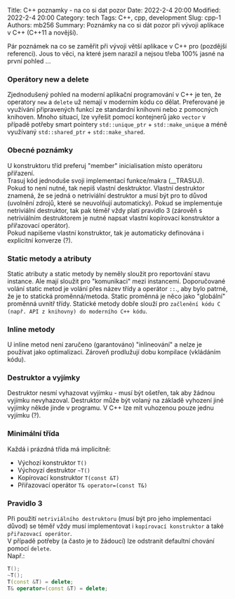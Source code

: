 Title: C++ poznamky - na co si dat pozor 
Date: 2022-2-4 20:00
Modified: 2022-2-4 20:00
Category: tech
Tags: C++, cpp, development
Slug: cpp-1
Authors: mb256
Summary: Poznámky na co si dát pozor při vývoji aplikace v C++ (C++11 a novější).

Pár poznámek na co se zaměřit při vývoji větší aplikace v C++ pro (pozdější referenci). Jous to věci, na které jsem narazil a nejsou třeba 100% jasné na první pohled ...   


### Operátory new a delete

Zjednodušený pohled na moderní aplikační programování v C++ je ten, že operatory ```new``` a ```delete``` už nemají v moderním kódu co dělat. Preferované je využívání připravených funkcí ze standardní knihovni nebo z pomocných knihoven. Mnoho situací, lze vyřešit pomocí kontejnerů jako ```vector``` v případě potřeby smart pointery ```std::unique_ptr``` + ```std::make_unique``` a méně využívaný ```std::shared_ptr``` + ```std::make_shared```.   

### Obecné poznámky

U konstruktoru tříd preferuj "member" inicialisation místo operátoru přiřazení.   
Trasuj kód jednoduše svoji implementací funkce/makra (__TRASUJ).   
Pokud to není nutné, tak nepiš vlastní desktruktor. Vlastní destruktor znamená, že se jedná o netriviální destruktor a musí být pro to důvod (uvolnění zdrojů, které se neuvolňují automaticky). Pokud se implementuje netriviální destruktor, tak pak téměř vždy platí pravidlo 3 (zárověň s netriviálním destruktorem je nutné napsat vlastní kopírovací konstruktor a přiřazovací operátor).   
Pokud napíšeme vlastní konstruktor, tak je automaticky definována i explicitní konverze (?).   

### Static metody a atributy

Static atributy a static metody by neměly sloužit pro reportování stavu instance. Ale mají sloužit pro "komunikaci" mezi instancemi. Doporučované volání static metod je volání přes název třídy a operátor ```::```., aby bylo patrné, že je to statická proměnná/metoda. Static proměnná je něco jako "globální" proměnná uvnitř třídy. Statické metody dobře slouží pro ```začlenění kódu C (např. API z knihovny) do moderního C++ kódu```.

### Inline metody

U inline metod není zaručeno (garantováno) "inlineování" a nelze je používat jako optimalizaci. Zároveň prodlužují dobu kompilace (vkládáním kódu).

### Destruktor a vyjímky

Destruktor nesmí vyhazovat vyjímku - musí být ošetřen, tak aby žádnou vyjímku nevyhazoval. Destruktor může být volaný na základě vyhození jiné vyjímky někde jinde v programu. V C++ lze mít vuhozenou pouze jednu vyjímku (?).     

### Minimální třída

Každá i prázdná třída má implicitně:   
- Výchozí konstruktor ```T()```   
- Výchoyzí destruktor ```~T()```   
- Kopírovací konstruktor ```T(const &T)```   
- Přiřazovací operátor ```T& operator=(const T&)```   
   

### Pravidlo 3

Při použití ```netriviálního destruktoru``` (musí být pro jeho implementaci důvod) se téměř vždy musí implementovat i ```kopírovací konstruktor``` a také ```přiřazovací operátor```.   
V případě potřeby (a často je to žádoucí) lze odstranit defaultní chování pomocí ```delete```.   
Např.: 
```C++
T();
~T();
T(const &T) = delete;
T& operator=(const &T) = delete;
```


